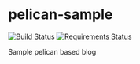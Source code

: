 # pelican-sample

[![Build Status](https://travis-ci.org/aseom/pelican-sample.svg?branch=master)](https://travis-ci.org/aseom/pelican-sample)
[![Requirements Status](https://requires.io/github/aseom/pelican-sample/requirements.svg?branch=master)](https://requires.io/github/aseom/pelican-sample/requirements/?branch=master)

Sample pelican based blog
